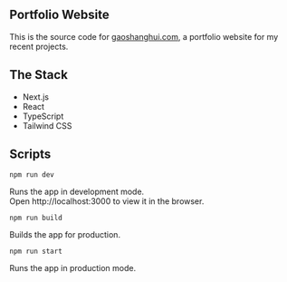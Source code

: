 ## Portfolio Website

This is the source code for [gaoshanghui.com](https://www.gaoshanghui.com/), a portfolio website for my recent projects.

## The Stack

- Next.js
- React
- TypeScript
- Tailwind CSS

## Scripts

```
npm run dev
```

Runs the app in development mode.\
Open http://localhost:3000 to view it in the browser.

```
npm run build
```

Builds the app for production.

```
npm run start
```

Runs the app in production mode.
